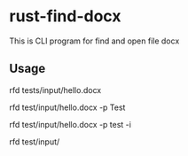 # rust-find-docx
This is CLI program for find and open file docx

## Usage

rfd tests/input/hello.docx 

rfd test/input/hello.docx -p Test

rfd test/input/hello.docx -p test -i

rfd test/input/
